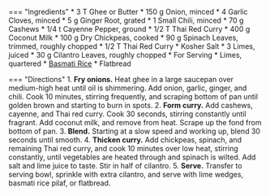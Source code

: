 === "Ingredients"
    * 3 T Ghee or Butter
    * 150 g Onion, minced
    * 4 Garlic Cloves, minced
    * 5 g Ginger Root, grated
    * 1 Small Chili, minced
    * 70 g Cashews
    * 1/4 t Cayenne Pepper, ground
    * 1/2 T Thai Red Curry
    * 400 g Coconut Milk
    * 100 g Dry Chickpeas, cooked
    * 90 g Spinach Leaves, trimmed, roughly chopped
    * 1/2 T Thai Red Curry
    * Kosher Salt
    * 3 Limes, juiced
    * 30 g Cilantro Leaves, roughly chopped
    * For Serving
        * Limes, quartered
        * [Basmati Rice](../rice/basmati-rice.md)
        * Flatbread

=== "Directions"
    1. **Fry onions.** Heat ghee in a large saucepan over medium-high heat until oil is shimmering. Add onion, garlic, ginger, and chili. Cook 10 minutes, stirring frequently, and scraping bottom of pan until golden brown and starting to burn in spots.
    2. **Form curry.** Add cashews, cayenne, and Thai red curry. Cook 30 seconds, stirring constantly until fragrant. Add coconut milk, and remove from heat. Scrape up the fond from bottom of pan.
    3. **Blend.** Starting at a slow speed and working up, blend 30 seconds until smooth.
    4. **Thicken curry.** Add chickpeas, spinach, and remaining Thai red curry, and cook 10 minutes over low heat, stirring constantly, until vegetables are heated through and spinach is wilted. Add salt and lime juice to taste. Stir in half of cilantro.
    5. **Serve.** Transfer to serving bowl, sprinkle with extra cilantro, and serve with lime wedges, basmati rice pilaf, or flatbread.

[^lopez]:
    López-Alt, J. Kenji. ["Chickpea, Coconut, and Cashew Curry Recipe."](https://www.seriouseats.com/chickpea-coconut-and-cashew-curry-recipe) _Serious Eats._ 24 March 2021.
